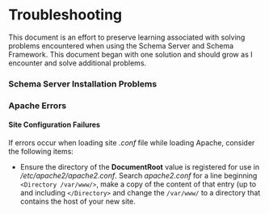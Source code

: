 # Troubleshooting

This document is an effort to preserve learning associated with solving
problems encountered when using the Schema Server and Schema Framework.
This document began with one solution and should grow as I encounter and
solve additional problems.

### Schema Server Installation Problems


### Apache Errors

#### Site Configuration Failures

If errors occur when loading site *.conf* file while loading Apache,
consider the following items:

- Ensure the directory of the **DocumentRoot** value is registered
  for use in */etc/apache2/apache2.conf*.  Search *apache2.conf* for
  a line beginning `<Directory /var/www/>`, make a copy of the content
  of that entry (up to and including `</Directory>` and change the
  `/var/www/` to a directory that contains the host of your new site.

  